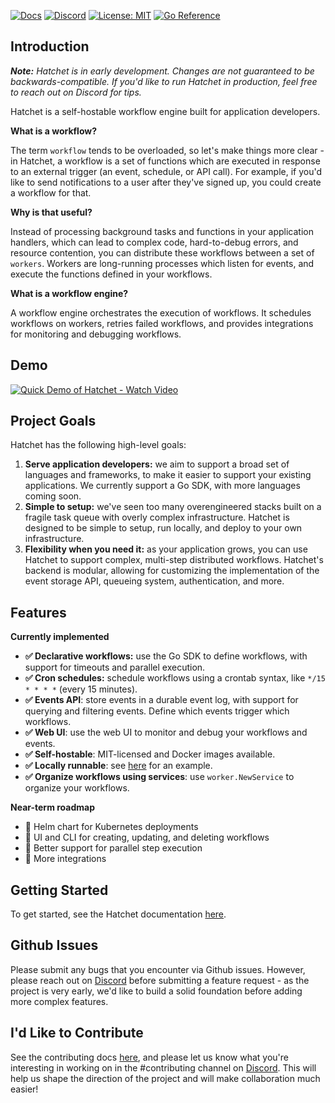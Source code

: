 [![Docs](https://img.shields.io/badge/docs-docs.hatchet.run-3F16E4)](https://docs.hatchet.run) [![Discord](https://img.shields.io/discord/1088927970518909068?style=social&logo=discord)](https://discord.gg/ZMeUafwH89) [![License: MIT](https://img.shields.io/badge/License-MIT-purple.svg)](https://opensource.org/licenses/MIT) [![Go Reference](https://pkg.go.dev/badge/github.com/hatchet-dev/hatchet.svg)](https://pkg.go.dev/github.com/hatchet-dev/hatchet)

## Introduction

_**Note:** Hatchet is in early development. Changes are not guaranteed to be backwards-compatible. If you'd like to run Hatchet in production, feel free to reach out on Discord for tips._

Hatchet is a self-hostable workflow engine built for application developers.

**What is a workflow?**

The term `workflow` tends to be overloaded, so let's make things more clear - in Hatchet, a workflow is a set of functions which are executed in response to an external trigger (an event, schedule, or API call). For example, if you'd like to send notifications to a user after they've signed up, you could create a workflow for that.

**Why is that useful?**

Instead of processing background tasks and functions in your application handlers, which can lead to complex code, hard-to-debug errors, and resource contention, you can distribute these workflows between a set of `workers`. Workers are long-running processes which listen for events, and execute the functions defined in your workflows.

**What is a workflow engine?**

A workflow engine orchestrates the execution of workflows. It schedules workflows on workers, retries failed workflows, and provides integrations for monitoring and debugging workflows.

## Demo

[![Quick Demo of Hatchet - Watch Video](https://cdn.loom.com/sessions/thumbnails/ad6a27735a42423880dedee96b56e020-with-play.gif)](https://www.loom.com/share/ad6a27735a42423880dedee96b56e020)

## Project Goals

Hatchet has the following high-level goals:

1. **Serve application developers:** we aim to support a broad set of languages and frameworks, to make it easier to support your existing applications. We currently support a Go SDK, with more languages coming soon.
2. **Simple to setup:** we've seen too many overengineered stacks built on a fragile task queue with overly complex infrastructure. Hatchet is designed to be simple to setup, run locally, and deploy to your own infrastructure.
3. **Flexibility when you need it:** as your application grows, you can use Hatchet to support complex, multi-step distributed workflows. Hatchet's backend is modular, allowing for customizing the implementation of the event storage API, queueing system, authentication, and more.

## Features

**Currently implemented**

- **✅ Declarative workflows:** use the Go SDK to define workflows, with support for timeouts and parallel execution.
- **✅ Cron schedules:** schedule workflows using a crontab syntax, like `*/15 * * * *` (every 15 minutes).
- **✅ Events API**: store events in a durable event log, with support for querying and filtering events. Define which events trigger which workflows.
- **✅ Web UI**: use the web UI to monitor and debug your workflows and events.
- **✅ Self-hostable**: MIT-licensed and Docker images available.
- **✅ Locally runnable**: see [here](https://github.com/hatchet-dev/hatchet-go-quickstart) for an example.
- **✅ Organize workflows using services**: use `worker.NewService` to organize your workflows.

**Near-term roadmap**

- 🚧 Helm chart for Kubernetes deployments
- 🚧 UI and CLI for creating, updating, and deleting workflows
- 🚧 Better support for parallel step execution
- 🚧 More integrations

## Getting Started

To get started, see the Hatchet documentation [here](https://docs.hatchet.run).

## Github Issues

Please submit any bugs that you encounter via Github issues. However, please reach out on [Discord](https://discord.gg/ZMeUafwH89) before submitting a feature request - as the project is very early, we'd like to build a solid foundation before adding more complex features.

## I'd Like to Contribute

See the contributing docs [here](./CONTRIBUTING.md), and please let us know what you're interesting in working on in the #contributing channel on [Discord](https://discord.gg/ZMeUafwH89). This will help us shape the direction of the project and will make collaboration much easier!

